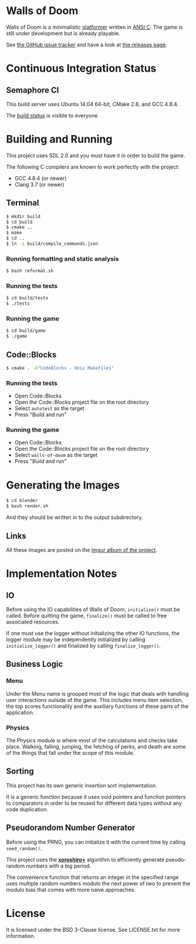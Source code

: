 # Walls of Doom

Walls of Doom is a minimalistic
[platformer](https://en.wikipedia.org/wiki/Platform_game) written in [ANSI
C](https://en.wikipedia.org/wiki/ANSI_C). The game is still under development
but is already playable.

See [the GitHub issue
tracker](https://github.com/walls-of-doom/walls-of-doom/issues) and have a look
at [the releases page](https://github.com/walls-of-doom/walls-of-doom/releases).

# Continuous Integration Status

## Semaphore CI

This build server uses Ubuntu 14.04 64-bit, CMake 2.8, and GCC 4.8.4.

The [build status](https://semaphoreci.com/walls-of-doom/walls-of-doom) is
visible to everyone.

# Building and Running

This project uses SDL 2.0 and you must have it in order to build the game.

The following C compilers are known to work perfectly with the project:

+ GCC 4.8.4 (or newer)
+ Clang 3.7 (or newer)

## Terminal

```bash
$ mkdir build
$ cd build
$ cmake ..
$ make
$ cd ..
$ ln -s build/compile_commands.json
```

### Running formatting and static analysis

```bash
$ bash reformat.sh
```

### Running the tests

```bash
$ cd build/tests
$ ./tests
```

### Running the game

```bash
$ cd build/game
$ ./game
```

## Code::Blocks

```bash
$ cmake . -G"CodeBlocks - Unix Makefiles"
```

### Running the tests

+ Open Code::Blocks
+ Open the Code::Blocks project file on the root directory
+ Select `autotest` as the target
+ Press "Build and run"

### Running the game

+ Open Code::Blocks
+ Open the Code::Blocks project file on the root directory
+ Select `walls-of-doom` as the target
+ Press "Build and run"

# Generating the Images

```bash
$ cd blender
$ bash render.sh
```

And they should be written in to the output subdirectory.

## Links

All these images are posted on the [Imgur album of the project](http://imgur.com/a/kiOY2).

# Implementation Notes

## IO

Before using the IO capabilities of Walls of Doom, `initialize()` must be
called. Before quitting the game, `finalize()` must be called to free associated
resources.

If one must use the logger without initializing the other IO functions, the
logger module may be independently initialized by calling `initialize_logger()`
and finalized by calling `finalize_logger()`.

## Business Logic

### Menu

Under the Menu name is grouped most of the logic that deals with handling user
interactions outside of the game. This includes menu item selection, the top
scores functionality and the auxiliary functions of these parts of the
application.

### Physics

The Physics module is where most of the calculations and checks take place.
Walking, falling, jumping, the fetching of perks, and death are some of the
things that fall under the scope of this module.

## Sorting

This project has its own generic insertion sort implementation.

It is a generic function because it uses void pointers and function pointers to
comparators in order to be reused for different data types without any code
duplication.

## Pseudorandom Number Generator

Before using the PRNG, you can initialize it with the current time by calling
`seed_random()`.

This project uses the **[xoroshiro+](http://xoroshiro.di.unimi.it/)** algorithm
to efficiently generate pseudo-random numbers with a big period.

The convenience function that returns an integer in the specified range uses
multiple random numbers modulo the next power of two to prevent the modulo bias
that comes with more naive approaches.

# License

It is licensed under the BSD 3-Clause license. See LICENSE.txt for more
information.
